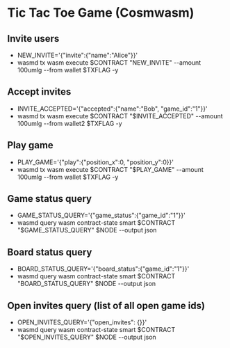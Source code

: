 # Tic Tac Toe Game (Cosmwasm)

## Invite users
- NEW_INVITE='{"invite":{"name":"Alice"}}'
- wasmd tx wasm execute $CONTRACT "NEW_INVITE" --amount 100umlg --from wallet $TXFLAG -y

## Accept invites
- INVITE_ACCEPTED='{"accepted":{"name":"Bob", "game_id":"1"}}'
- wasmd tx wasm execute $CONTRACT "$INVITE_ACCEPTED" --amount 100umlg --from wallet2 $TXFLAG -y

## Play game
- PLAY_GAME='{"play":{"position_x":0, "position_y":0}}'
- wasmd tx wasm execute $CONTRACT "$PLAY_GAME" --amount 100umlg --from wallet $TXFLAG -y

## Game status query
- GAME_STATUS_QUERY='{"game_status":{"game_id":"1"}}'
- wasmd query wasm contract-state smart $CONTRACT "$GAME_STATUS_QUERY" $NODE --output json

## Board status query
- BOARD_STATUS_QUERY='{"board_status":{"game_id":"1"}}'
- wasmd query wasm contract-state smart $CONTRACT "BOARD_STATUS_QUERY" $NODE --output json

## Open invites query (list of all open game ids)
- OPEN_INVITES_QUERY='{"open_invites": {}}'
- wasmd query wasm contract-state smart $CONTRACT "$OPEN_INVITES_QUERY" $NODE --output json
